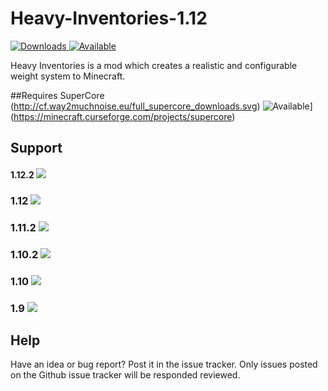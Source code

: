 # Heavy-Inventories-1.12 
[![Downloads](http://cf.way2muchnoise.eu/full_heavy-inventories_downloads.svg)  ![Available](http://cf.way2muchnoise.eu/versions/heavy-inventories.svg)](https://minecraft.curseforge.com/projects/heavy-inventories)

Heavy Inventories is a mod which creates a realistic and configurable weight system to Minecraft.

##Requires SuperCore (http://cf.way2muchnoise.eu/full_supercore_downloads.svg)  ![Available](http://cf.way2muchnoise.eu/versions/supercore.svg)](https://minecraft.curseforge.com/projects/supercore)

## Support

#### 1.12.2 ![](https://img.shields.io/badge/Status-Fully%20supported-green.svg)
### 1.12 ![](https://img.shields.io/badge/Status-Fully%20supported-green.svg)
### 1.11.2 ![](https://img.shields.io/badge/Status-Partially%20Supported-red.svg)
### 1.10.2 ![](https://img.shields.io/badge/Status-Not%20Supported-red.svg)
### 1.10 ![](https://img.shields.io/badge/Status-Not%20Supported-red.svg)
### 1.9 ![](https://img.shields.io/badge/Status-Partially%20Supported-red.svg)

## Help
Have an idea or bug report? Post it in the issue tracker. Only issues posted on the Github issue tracker will be responded reviewed.
